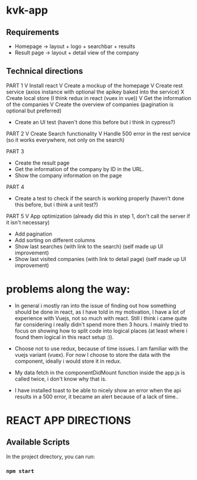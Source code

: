 # kvk-app

## Requirements
* Homepage -> layout + logo + searchbar + results
* Result page -> layout + detail view of the company

## Technical directions
PART 1
V Install react
V Create a mockup of the homepage
V Create rest service (axios instance with optional the apikey baked into the service)
X Create local store (I think redux in react (vuex in vue))
V Get the information of the companies
V Create the overview of companies (pagination is optional but preferred)
* Create an UI test (haven't done this before but i think in cypress?)

PART 2
V Create Search functionality
V Handle 500 error in the rest service (so it works everywhere, not only on the search)

PART 3
* Create the result page
* Get the information of the company by ID in the URL.
* Show the company information on the page

PART 4
* Create a test to check if the search is working properly (haven't done this before, but i think a unit test?)

PART 5
V App optimization (already did this in step 1, don't call the server if it isn't necessary)
* Add pagination
* Add sorting on different columns
* Show last searches (with link to the search) (self made up UI improvement)
* Show last visited companies (with link to detail page) (self made up UI improvement)


# problems along the way:

-   In general i mostly ran into the issue of finding out how something should be done in react, as I have told in my motivation, I have a lot of experience with Vuejs, not so much with react.
    Still i think i came quite far considering i really didn't spend more then 3 hours. I mainly tried to focus on showing how to split code into logical places (at least where i found them logical in this react setup :)).

- Choose not to use redux, because of time issues. I am familiar with the vuejs variant (vuex). For now
    I choose to store the data with the component, ideally i would store it in redux.

- My data fetch in the componentDidMount function inside the app.js is called twice, i don't know why that is.

- I have installed toast to be able to nicely show an error when the api results in a 500 error, it became an alert because of a lack of time..


# REACT APP DIRECTIONS

## Available Scripts

In the project directory, you can run:

### `npm start`